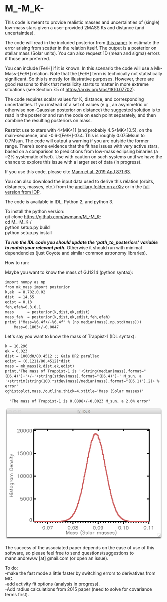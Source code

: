 # M_-M_K-

This code is meant to provide realistic masses and uncertainties of (single) low-mass stars given a user-provided 2MASS Ks and distance (and uncertainties). 

The code will read in the included posterior from [this paper](https://arxiv.org/abs/1811.06938) to estimate the error arising from scatter in the relation itself. The output is a posterior on stellar mass (Solar units). You can also request 1D (mean and sigma) errors if those are preferred. 

You can include [Fe/H] if it is known. In this scenario the code will use a Mk-Mass-[Fe/H] relation. Note that the [Fe/H] term is technically not statistically significant. So this is mostly for illustrative purposes. However, there are good reasons to think that metallicity starts to matter in more extreme situations (see Section 7.5 of https://arxiv.org/abs/1810.07702).

The code requires scalar values for K, distance, and corresponding uncertainties. If you instead of a set of values (e.g., an asymmetric or otherwise non-Gaussian posterior on distance) the suggested solution is to read in the posterior and run the code on each point separately, and then combine the resulting posteriors on mass.

Restrict use to stars with 4<MK<11 (and probably 4.5<MK<10.5), on the main-sequence, and -0.6<[Fe/H]<0.4. This is roughly 0.075Msun to 0.7Msun. The code will output a warning if you are outside the former range. There’s some evidence that the fit has issues with very active stars, based on a comparison to predictions from low-mass eclipsing binaries (a ~2% systematic offset). Use with caution on such systems until we have the chance to explore this issue with a larger set of data (in progress). 

If you use this code, please cite [Mann et al. 2019 ApJ 871 63](https://ui.adsabs.harvard.edu/#abs/arXiv:1811.06938).

You can also download the input data used to derive this relation (orbits, distances, masses, etc.) from the [ancillary folder on arXiv](https://arxiv.org/src/1811.06938v2/anc) or in the [full version from IOP](https://iopscience.iop.org/article/10.3847/1538-4357/aaf3bc/meta).  

The code is available in IDL, Python 2, and python 3.  

To install the python version:  
git clone https://github.com/awmann/M_-M_K-  
cd M_-M_K-/  
python setup.py build  
python setup.py install  

***To run the IDL code you should update the ‘path_to_posteriors’ variable to match your relevant path.*** Otherwise it should run with minimal dependencies (just Coyote and similar common astronomy libraries).  

How to run:

Maybe you want to know the mass of GJ1214 (python syntax):
```
import numpy as np
from mk_mass import posterior
k,ek  = 8.782,0.02
dist  = 14.55
edist = 0.13
feh,efeh=0.3,0.1
mass      = posterior(k,dist,ek,edist)
mass_feh  = posterior(k,dist,ek,edist,feh,efeh)
print ("Mass=%6.4f+/-%6.4f" % (np.median(mass),np.std(mass)))
	Mass=0.1803+/-0.0047
```

Let's say you want to know the mass of Trappist-1 (IDL syntax):
```
k = 10.296 
ek = 0.023
dist = 1000d0/80.4512 ;; Gaia DR2 parallax
edist = (0.1211/80.4512)*dist
mass = mk_mass(k,dist,ek,edist)
print,'The mass of Trappist-1 is '+String(median(mass),format="(D6.4)")+'+/-'+string(stdev(mass),format="(D6.4)")+' M_sun, a '+strtrim(string(100.*stdev(mass)/median(mass),format="(D5.1)"),2)+'% error'
cghistoplot,mass,/outline,thick=4,xtitle='Mass (Solar masses)'
  
  "The mass of Trappist-1 is 0.0898+/-0.0023 M_sun, a 2.6% error"
```
  ![Histogram of the posterior](img/trappist_mass.png)


The success of the associated paper depends on the ease of use of this software, so please feel free to send questions/suggestions to mann.andrew.w [at] gmail.com (or open an issue). 


To do:  
-make the fast mode a little faster by switching errors to derivatives from MC.  
-add activity fit options (analysis in progress).  
-Add radius calculations from 2015 paper (need to solve for covariance terms first).   


 
